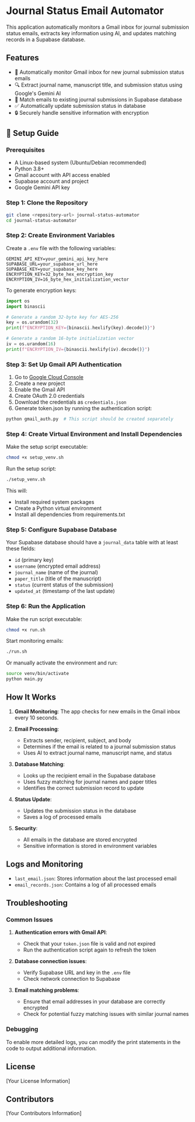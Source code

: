 # Journal Status Email Automator

This application automatically monitors a Gmail inbox for journal submission status emails, extracts key information using AI, and updates matching records in a Supabase database.

## Features

- 📨 Automatically monitor Gmail inbox for new journal submission status emails
- 🔍 Extract journal name, manuscript title, and submission status using Google's Gemini AI
- 🔄 Match emails to existing journal submissions in Supabase database
- ✅ Automatically update submission status in database
- 🔒 Securely handle sensitive information with encryption

## 🚀 Setup Guide

### Prerequisites

- A Linux-based system (Ubuntu/Debian recommended)
- Python 3.8+ 
- Gmail account with API access enabled
- Supabase account and project
- Google Gemini API key

### Step 1: Clone the Repository

```bash
git clone <repository-url> journal-status-automator
cd journal-status-automator
```

### Step 2: Create Environment Variables

Create a `.env` file with the following variables:

```
GEMINI_API_KEY=your_gemini_api_key_here
SUPABASE_URL=your_supabase_url_here
SUPABASE_KEY=your_supabase_key_here
ENCRYPTION_KEY=32_byte_hex_encryption_key
ENCRYPTION_IV=16_byte_hex_initialization_vector
```

To generate encryption keys:

```python
import os
import binascii

# Generate a random 32-byte key for AES-256
key = os.urandom(32)
print(f"ENCRYPTION_KEY={binascii.hexlify(key).decode()}")

# Generate a random 16-byte initialization vector
iv = os.urandom(16)
print(f"ENCRYPTION_IV={binascii.hexlify(iv).decode()}")
```

### Step 3: Set Up Gmail API Authentication

1. Go to [Google Cloud Console](https://console.cloud.google.com/)
2. Create a new project
3. Enable the Gmail API
4. Create OAuth 2.0 credentials
5. Download the credentials as `credentials.json`
6. Generate token.json by running the authentication script:

```bash
python gmail_auth.py  # This script should be created separately
```

### Step 4: Create Virtual Environment and Install Dependencies

Make the setup script executable:

```bash
chmod +x setup_venv.sh
```

Run the setup script:

```bash
./setup_venv.sh
```

This will:
- Install required system packages
- Create a Python virtual environment
- Install all dependencies from requirements.txt

### Step 5: Configure Supabase Database

Your Supabase database should have a `journal_data` table with at least these fields:
- `id` (primary key)
- `username` (encrypted email address)
- `journal_name` (name of the journal)
- `paper_title` (title of the manuscript)
- `status` (current status of the submission)
- `updated_at` (timestamp of the last update)

### Step 6: Run the Application

Make the run script executable:

```bash
chmod +x run.sh
```

Start monitoring emails:

```bash
./run.sh
```

Or manually activate the environment and run:

```bash
source venv/bin/activate
python main.py
```

## How It Works

1. **Gmail Monitoring**: The app checks for new emails in the Gmail inbox every 10 seconds.

2. **Email Processing**:
   - Extracts sender, recipient, subject, and body
   - Determines if the email is related to a journal submission status
   - Uses AI to extract journal name, manuscript name, and status

3. **Database Matching**:
   - Looks up the recipient email in the Supabase database
   - Uses fuzzy matching for journal names and paper titles
   - Identifies the correct submission record to update

4. **Status Update**:
   - Updates the submission status in the database
   - Saves a log of processed emails

5. **Security**:
   - All emails in the database are stored encrypted
   - Sensitive information is stored in environment variables

## Logs and Monitoring

- `last_email.json`: Stores information about the last processed email
- `email_records.json`: Contains a log of all processed emails

## Troubleshooting

### Common Issues

1. **Authentication errors with Gmail API**:
   - Check that your `token.json` file is valid and not expired
   - Run the authentication script again to refresh the token

2. **Database connection issues**:
   - Verify Supabase URL and key in the `.env` file
   - Check network connection to Supabase

3. **Email matching problems**:
   - Ensure that email addresses in your database are correctly encrypted
   - Check for potential fuzzy matching issues with similar journal names

### Debugging

To enable more detailed logs, you can modify the print statements in the code to output additional information.

## License

[Your License Information]

## Contributors

[Your Contributors Information]
